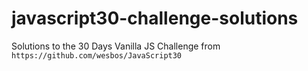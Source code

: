 # javascript30-challenge-solutions
Solutions to the 30 Days Vanilla JS Challenge from `https://github.com/wesbos/JavaScript30`
